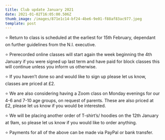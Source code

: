 ```yaml
---
title: Club update January 2021
date: 2021-01-02T16:05:00.506Z
thumb_image: /images/871e1c14-bf24-4be6-9e01-f88af83ac977.jpeg
template: post
---
```



⭐️ Return to class is scheduled at the earliest for 15th February, dependant on further guidelines from the N.I. executive. 

⭐️ Prerecorded online classes will start again the week beginning the 4th January if you were signed up last term and have paid for block classes this will continue unless you inform us otherwise.

⭐️ If you haven’t done so and would like to sign up please let us know, classes are priced at £2.

⭐️ We are also considering having a Zoom class on Monday evenings for our 4-6 and 7-10 age groups, on request of parents. These are also priced at £2, please let us know if you would be interested. 

⭐️ We will be placing another order of T-shirt’s/ hoodies on the 12th January at 9am, so please let us know if you would like to order anything.

⭐️ Payments for all of the above can be made via PayPal or bank transfer.